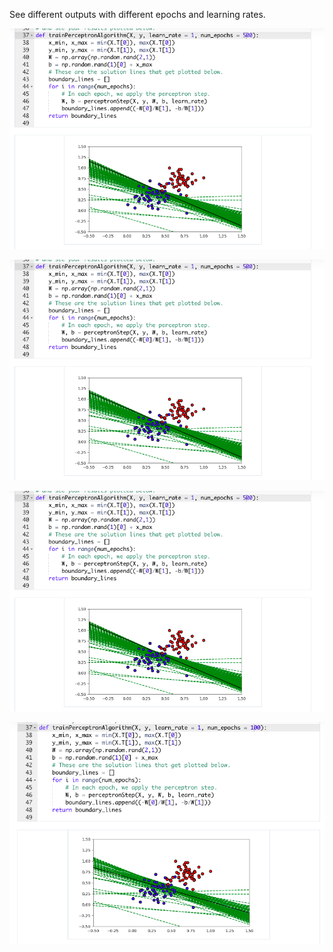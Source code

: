 See different outputs with different epochs
and learning rates.

![](2019-12-05-15-55-11.png)

![](2019-12-05-15-55-30.png)

![](2019-12-05-16-04-09.png)

![](2019-12-05-16-04-53.png)
